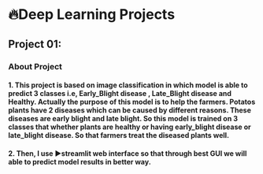 # 🔥Deep Learning Projects
## Project 01:
### About Project
#### 1. This project is based on image classification in which model is able to predict 3 classes i.e, Early_Blight disease , Late_Blight disease and Healthy. Actually the purpose of this model is to help the farmers. Potatos plants have 2 diseases which can be caused by different reasons. These diseases are early blight and late blight. So this model is trained on 3 classes that whether plants are healthy or having early_blight disease or late_blight disease. So that farmers treat the diseased plants well.
#### 2. Then, I use ▶️streamlit web interface so that through best GUI we will able to predict model results in better way.
